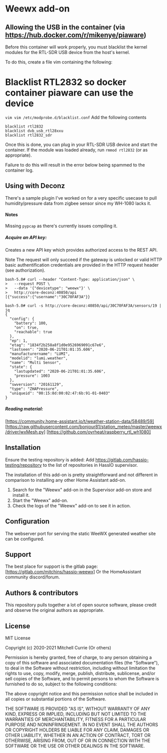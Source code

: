 # Weewx add-on

## Allowing the USB in the container (via https://hub.docker.com/r/mikenye/piaware)
Before this container will work properly, you must blacklist the kernel modules for the RTL-SDR USB device from the host's kernel.

To do this, create a file vim  containing the following:

# Blacklist RTL2832 so docker container piaware can use the device

```vim vim /etc/modprobe.d/blacklist.conf```
Add the following contents
```
blacklist rtl2832
blacklist dvb_usb_rtl28xxu
blacklist rtl2832_sdr
```

Once this is done, you can plug in your RTL-SDR USB device and start the container.
If the module was loaded already, run `rmmod rtl2832` (or as appropriate).

Failure to do this will result in the error below being spammed to the container log.

## Using with Deconz
There's a sample plugin I've worked on for a very specific usecase to pull humidity/pressure data from zigbee sensor since my WH-1080 lacks it.

#### Notes
Missing `pypcap` as there's currently issues compiling it.

##### Acquire an API key:

Creates a new API key which provides authorized access to the REST API.

Note The request will only succeed if the gateway is unlocked or valid HTTP basic authentification credentials are provided in the HTTP request header (see authorization).

```shell
bash-5.0# curl --header "Content-Type: application/json" \
>   --request POST \
>   --data '{"devicetype": "weewx"}' \
>   http://core-deconz:40850/api
[{"success":{"username":"30C70FAF3A"}}

bash-5.0# curl -s http://core-deconz:40850/api/30C70FAF3A/sensors/19 | jq
{
  "config": {
    "battery": 100,
    "on": true,
    "reachable": true
  },
  "ep": 1,
  "etag": "1834f2b258a8f1d0e9526969091c67e6",
  "lastseen": "2020-06-21T01:01:35.606",
  "manufacturername": "LUMI",
  "modelid": "lumi.weather",
  "name": "Multi Sensor",
  "state": {
    "lastupdated": "2020-06-21T01:01:35.606",
    "pressure": 1003
  },
  "swversion": "20161129",
  "type": "ZHAPressure",
  "uniqueid": "00:15:8d:00:02:47:6b:91-01-0403"
}
```

##### Reading material:
[https://community.home-assistant.io/t/weather-station-data/58489/59]
[https://raw.githubusercontent.com/bonjour81/station_meteo/master/weewx/driver/wxMesh.py]
[https://github.com/ovrheat/raspberry_rtl_wh1080]


## Installation

Ensure the testing repository is added:
Add https://gitlab.com/hassio-testing/repository to the list of repositories in HassIO supervisor.

The installation of this add-on is pretty straightforward and not different in
comparison to installing any other Home Assistant add-on.

1. Search for the "Weewx" add-on in the Supervisor add-on store and install it.
1. Start the "Weewx" add-on.
1. Check the logs of the "Weewx" add-on to see it in action.

## Configuration

The webserver port for serving the static WeeWX generated weather site can be configured.

## Support

The best place for support is the gitlab page: [https://gitlab.com/mitchins/hassio-weewx]
Or the HomeAssistant community discord/forum.

## Authors & contributors

This repository pulls together a lot of open source software, please credit and observe the original authors as appropriate.

## License

MIT License

Copyright (c) 2020-2021 Mitchell Currie (Or others)

Permission is hereby granted, free of charge, to any person obtaining a copy
of this software and associated documentation files (the "Software"), to deal
in the Software without restriction, including without limitation the rights
to use, copy, modify, merge, publish, distribute, sublicense, and/or sell
copies of the Software, and to permit persons to whom the Software is
furnished to do so, subject to the following conditions:

The above copyright notice and this permission notice shall be included in all
copies or substantial portions of the Software.

THE SOFTWARE IS PROVIDED "AS IS", WITHOUT WARRANTY OF ANY KIND, EXPRESS OR
IMPLIED, INCLUDING BUT NOT LIMITED TO THE WARRANTIES OF MERCHANTABILITY,
FITNESS FOR A PARTICULAR PURPOSE AND NONINFRINGEMENT. IN NO EVENT SHALL THE
AUTHORS OR COPYRIGHT HOLDERS BE LIABLE FOR ANY CLAIM, DAMAGES OR OTHER
LIABILITY, WHETHER IN AN ACTION OF CONTRACT, TORT OR OTHERWISE, ARISING FROM,
OUT OF OR IN CONNECTION WITH THE SOFTWARE OR THE USE OR OTHER DEALINGS IN THE
SOFTWARE.

